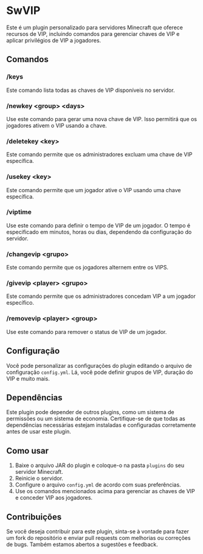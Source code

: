 # SwVIP

Este é um plugin personalizado para servidores Minecraft que oferece recursos de VIP, incluindo comandos para gerenciar chaves de VIP e aplicar privilégios de VIP a jogadores.

## Comandos

### /keys

Este comando lista todas as chaves de VIP disponíveis no servidor.

### /newkey \<group\> \<days\>

Use este comando para gerar uma nova chave de VIP. Isso permitirá que os jogadores ativem o VIP usando a chave.

### /deletekey \<key\>

Este comando permite que os administradores excluam uma chave de VIP específica.

### /usekey \<key\>

Este comando permite que um jogador ative o VIP usando uma chave específica.

### /viptime

Use este comando para definir o tempo de VIP de um jogador. O tempo é especificado em minutos, horas ou dias, dependendo da configuração do servidor.

### /changevip \<grupo\>

Este comando permite que os jogadores alternem entre os VIPS.

### /givevip \<player\> \<grupo\>

Este comando permite que os administradores concedam VIP a um jogador específico.

### /removevip \<player\> \<group\>

Use este comando para remover o status de VIP de um jogador.

## Configuração

Você pode personalizar as configurações do plugin editando o arquivo de configuração `config.yml`. Lá, você pode definir grupos de VIP, duração do VIP e muito mais.

## Dependências

Este plugin pode depender de outros plugins, como um sistema de permissões ou um sistema de economia. Certifique-se de que todas as dependências necessárias estejam instaladas e configuradas corretamente antes de usar este plugin.

## Como usar

1. Baixe o arquivo JAR do plugin e coloque-o na pasta `plugins` do seu servidor Minecraft.
2. Reinicie o servidor.
3. Configure o arquivo `config.yml` de acordo com suas preferências.
4. Use os comandos mencionados acima para gerenciar as chaves de VIP e conceder VIP aos jogadores.

## Contribuições

Se você deseja contribuir para este plugin, sinta-se à vontade para fazer um fork do repositório e enviar pull requests com melhorias ou correções de bugs. Também estamos abertos a sugestões e feedback.